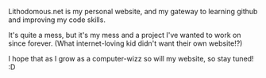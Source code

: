 Lithodomous.net is my personal website, and my gateway to learning github and improving my code skills.

It's quite a mess, but it's my mess and a project I've wanted to work on since forever. (What internet-loving kid didn't want their own website!?)

I hope that as I grow as a computer-wizz so will my website, so stay tuned! :D

